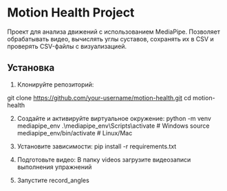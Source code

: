# Motion Health Project

Проект для анализа движений с использованием MediaPipe. Позволяет обрабатывать видео, вычислять углы суставов, сохранять их в CSV и проверять CSV-файлы с визуализацией.

## Установка

1. Клонируйте репозиторий:

git clone https://github.com/your-username/motion-health.git
cd motion-health

2. Создайте и активируйте виртуальное окружение:
python -m venv mediapipe_env
.\mediapipe_env\Scripts\activate  # Windows
source mediapipe_env/bin/activate  # Linux/Mac

3. Установите зависимости:
pip install -r requirements.txt

4. Подготовьте видео:
    В папку videos загрузите видеозаписи выполнения упражнений

5. Запустите record_angles